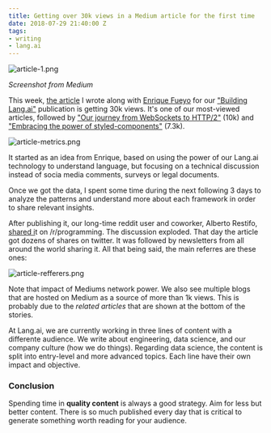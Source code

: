```yaml
---
title: Getting over 30k views in a Medium article for the first time
date: 2018-07-29 21:40:00 Z
tags:
- writing
- lang.ai
---
```


![article-1.png](/uploads/article-1.png)

*Screenshot from Medium*

This week, [the article](https://building.lang.ai/we-analyzed-the-github-issues-from-the-most-popular-front-end-frameworks-heres-what-we-found-c3491b26ec95) I wrote along with [Enrique Fueyo](http://twitter.com/efueyor) for our ["Building Lang.ai"](http://building.lang.ai) publication is getting 30k views. It's one of our most-viewed articles, followed by ["Our journey from WebSockets to HTTP/2"](https://building.lang.ai/our-journey-from-websockets-to-http-2-4d069c54effd) (10k) and ["Embracing the power of styled-components"](https://building.lang.ai/embracing-the-power-of-styled-components-7b79a166c01b) (7.3k).

![article-metrics.png](/uploads/article-metrics.png)

It started as an idea from Enrique, based on using the power of our Lang.ai technology to understand language, but focusing on a technical discussion instead of socia media comments, surveys or legal documents.

Once we got the data, I spent some time during the next following 3 days to analyze the patterns and understand more about each framework in order to share relevant insights.

After publishing it, our long-time reddit user and coworker, Alberto Restifo, [shared i](https://www.reddit.com/r/programming/comments/8qh6h5/we_analyzed_the_github_issues_from_the_most/?st=jk7e1ekx&sh=e830ebbd)t on /r/programming. The discussion exploded. That day the article got dozens of shares on twitter. It was followed by newsletters from all around the world sharing it. All that being said, the main referres are these ones:

![article-refferers.png](/uploads/article-refferers.png)

Note that impact of Mediums network power. We also see multiple blogs that are hosted on Medium as a source of more than 1k views. This is probably due to the *related articles* that are shown at the bottom of the stories.

At Lang.ai, we are currently working in three lines of content with a differente audience. We write about engineering, data science, and our company culture (how we do things). Regarding data science, the content is split into entry-level and more advanced topics. Each line have their own impact and objective.

### Conclusion
Spending time in **quality content** is always a good strategy. Aim for less but better content. There is so much published every day that is critical to generate something worth reading for your audience.



